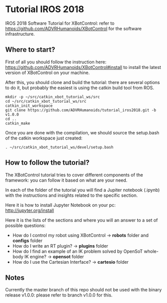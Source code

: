 # Tutorial IROS 2018
IROS 2018 Software Tutorial for XBotControl: refer to https://github.com/ADVRHumanoids/XBotControl for the software infrastructure.

## Where to start?

First of all you should follow the instruction here: https://github.com/ADVRHumanoids/XBotControl#install to install the latest version of XBotControl on your machine.

After this, you should clone and build the tutorial: there are several options to do it, but probably the easiest is using the catkin build tool from ROS.

```
mkdir -p ~/src/catkin_xbot_tutorial_ws/src
cd ~/src/catkin_xbot_tutorial_ws/src
catkin_init_workspace
git clone https://github.com/ADVRHumanoids/tutorial_iros2018.git -b v1.0.0
cd ..
catkin_make
```

Once you are done with the compilation, we should source the setup.bash of the catkin workspace just created:

```
. ~/src/catkin_xbot_tutorial_ws/devel/setup.bash
```

## How to follow the tutorial?

The XBotControl tutorial tries to cover different components of the framework: you can follow it based on what are your need.

In each of the folder of the tutorial you will find a Jupiter notebook (.ipynb) with the instructions and insights related to the specific section.

Here it is how to install Jupyter Notebook on your pc: http://jupyter.org/install

Here it is the lists of the sections and where you will an answer to a set of possible questions:

- How do I control my robot using XBotControl -> **robots** folder and **configs** folder
- How do I write an RT plugin? -> **plugins** folder
- How do I find an example of an IK problem solved by OpenSoT whole-body IK engine? -> **opensot** folder
- How do I use the Cartesian Interface? -> **cartesio** folder

## Notes

Currently the master branch of this repo should not be used with the binary release v1.0.0: please refer to branch v1.0.0 for this.
